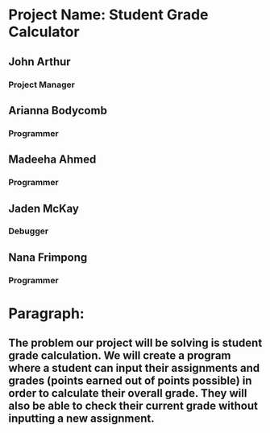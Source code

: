# Project Name: Student Grade Calculator
## John Arthur
### Project Manager
## Arianna Bodycomb
### Programmer
## Madeeha Ahmed
### Programmer
## Jaden McKay
### Debugger
## Nana Frimpong
### Programmer

# Paragraph:
## The problem our project will be solving is student grade calculation. We will create a program where a student can input their assignments and grades (points earned out of points possible) in order to calculate their overall grade. They will also be able to check their current grade without inputting a new assignment. 
